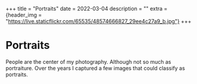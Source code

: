 +++
title = "Portraits"
date = 2022-03-04
description = ""
extra = {header_img = "https://live.staticflickr.com/65535/48574666827_29ee4c27a9_b.jpg"}
+++

# Portraits

People are the center of my photography. Although not so much as portraiture. Over the years I captured a few images that could classify as portraits.

<div class="gallery">
 <a href="https://live.staticflickr.com/65535/48574476036_6e341c98a0_b.jpg" data-ngthumb="https://live.staticflickr.com/65535/48574476036_6e341c98a0_b.jpg"> </a>
 <a href="https://live.staticflickr.com/65535/52640106243_8a611fec79_b.jpg" data-ngthumb="https://live.staticflickr.com/65535/52640106243_8a611fec79_b.jpg"> </a>
 <a href="https://live.staticflickr.com/65535/53817459313_4fcb412540_b.jpg" data-ngthumb="https://live.staticflickr.com/65535/53817459313_4fcb412540_b.jpg"> </a>
 <a href="https://live.staticflickr.com/65535/48622236306_f26d2c92f1_b.jpg" data-ngthumb="https://live.staticflickr.com/65535/48622236306_f26d2c92f1_b.jpg"> </a>
 <a href="https://live.staticflickr.com/65535/48606454851_5e5fc63800_b.jpg" data-ngthumb="https://live.staticflickr.com/65535/48606454851_5e5fc63800_b.jpg"></a>
</div>

<div class="gallery">
 <a href="https://live.staticflickr.com/65535/48574666827_29ee4c27a9_b.jpg" data-ngthumb="https://live.staticflickr.com/65535/48574666827_29ee4c27a9_b.jpg"></a>
 <a href="https://live.staticflickr.com/65535/48606273132_2e13eb36d2_b.jpg" data-ngthumb="https://live.staticflickr.com/65535/48606273132_2e13eb36d2_b.jpg"> </a>
 <a href="https://live.staticflickr.com/65535/54825053754_53d1763c77_b.jpg" data-ngthumb="https://live.staticflickr.com/65535/54825053754_53d1763c77_b.jpg"></a> 
 <a href="https://live.staticflickr.com/65535/54825068128_e8d9a9805c_b.jpg" data-ngthumb="https://live.staticflickr.com/65535/54825068128_e8d9a9805c_b.jpg"></a>
</div>
